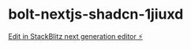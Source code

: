 # bolt-nextjs-shadcn-1jiuxd

[Edit in StackBlitz next generation editor ⚡️](https://stackblitz.com/~/github.com/twilwa/bolt-nextjs-shadcn-1jiuxd)